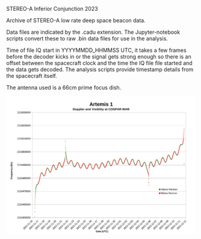 STEREO-A Inferior Conjunction 2023

Archive of STEREO-A low rate deep space beacon data.

Data files are indicated by the .cadu extension.  The Jupyter-notebook scripts convert these to raw .bin data files for use in the analysis.

Time of file IQ start in YYYYMMDD_HHMMSS UTC, it takes a few frames before the decoder kicks in or the signal gets strong enough so there is an offset between the spacecraft clock and the time the IQ file file started and the data gets decoded.  The analysis scripts provide timestamp details from the spacecraft itself.

The antenna used is a 66cm prime focus dish.  

![My Image](https://github.com/ScottTilley/Artemis1/blob/main/Mission_planning/Art1_Dop.png)
